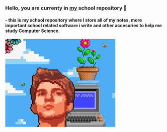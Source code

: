 ### Hello, you are currenty in [my](https://www.instagram.com/domenlemut/) school repository 👋
#### - this is my school repository where I store all of my notes, more important school related software i write and other accesories to help me study Computer Science.
<img src="github_1.png" width="350">


